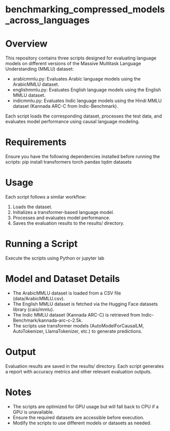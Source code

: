 # benchmarking_compressed_models_across_languages

# Overview
This repository contains three scripts designed for evaluating language models on different versions of the Massive Multitask Language Understanding (MMLU) dataset:
- arabicmmlu.py: Evaluates Arabic language models using the ArabicMMLU dataset.
- englishmmlu.py: Evaluates English language models using the English MMLU dataset.
- indicmmlu.py: Evaluates Indic language models using the Hindi MMLU dataset (Kannada ARC-C from Indic-Benchmark).
 
Each script loads the corresponding dataset, processes the test data, and evaluates model performance using causal language modeling.

# Requirements
Ensure you have the following dependencies installed before running the scripts:
pip install transformers torch pandas tqdm datasets

# Usage
Each script follows a similar workflow:
1. Loads the dataset.
2. Initializes a transformer-based language model.
3. Processes and evaluates model performance.
4. Saves the evaluation results to the results/ directory.

# Running a Script
Execute the scripts using Python or jupyter lab

# Model and Dataset Details
- The ArabicMMLU dataset is loaded from a CSV file (data/ArabicMMLU.csv).
- The English MMLU dataset is fetched via the Hugging Face datasets library (cais/mmlu).
- The Indic MMLU dataset (Kannada ARC-C) is retrieved from Indic-Benchmark/kannada-arc-c-2.5k.
- The scripts use transformer models (AutoModelForCausalLM, AutoTokenizer, LlamaTokenizer, etc.) to generate predictions.

# Output
Evaluation results are saved in the results/ directory. Each script generates a report with accuracy metrics and other relevant evaluation outputs.

# Notes
- The scripts are optimized for GPU usage but will fall back to CPU if a GPU is unavailable.
- Ensure the required datasets are accessible before execution.
- Modify the scripts to use different models or datasets as needed.
